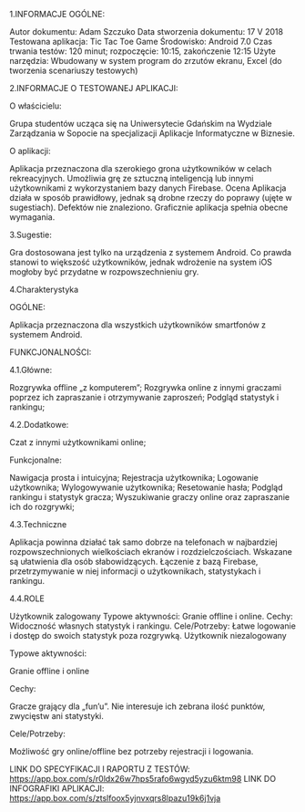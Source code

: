 1.INFORMACJE OGÓLNE:

Autor dokumentu: 			Adam Szczuko
Data stworzenia dokumentu:	17 V 2018
Testowana aplikacja: 		Tic Tac Toe Game 
Środowisko:				    Android 7.0
Czas trwania testów:		120 minut; rozpoczęcie: 10:15, zakończenie 12:15 
Użyte narzędzia:			Wbudowany w system program do zrzutów ekranu, Excel (do tworzenia scenariuszy testowych)



2.INFORMACJE O TESTOWANEJ APLIKACJI:

O właścicielu:

Grupa studentów ucząca się na Uniwersytecie Gdańskim na Wydziale Zarządzania w Sopocie na specjalizacji Aplikacje Informatyczne w Biznesie. 

O aplikacji:

Aplikacja przeznaczona dla szerokiego grona użytkowników w celach rekreacyjnych. Umożliwia grę ze sztuczną inteligencją lub innymi użytkownikami z wykorzystaniem bazy danych Firebase.
Ocena
Aplikacja działa w sposób prawidłowy, jednak są drobne rzeczy do poprawy (ujęte w sugestiach). Defektów nie znaleziono. Graficznie aplikacja spełnia obecne wymagania.

3.Sugestie:

Gra dostosowana jest tylko na urządzenia z systemem Android. Co prawda stanowi to większość użytkowników, jednak wdrożenie na system iOS mogłoby być przydatne w rozpowszechnieniu gry.


4.Charakterystyka

OGÓLNE:

Aplikacja przeznaczona dla wszystkich użytkowników smartfonów z systemem Android.


FUNKCJONALNOŚCI:

4.1.Główne:

Rozgrywka offline „z komputerem”;
Rozgrywka online z innymi graczami poprzez ich zapraszanie i otrzymywanie zaproszeń;
Podgląd statystyk i rankingu;


4.2.Dodatkowe:

Czat z innymi użytkownikami online;

Funkcjonalne:

Nawigacja prosta i intuicyjna;
Rejestracja użytkownika;
Logowanie użytkownika;
Wylogowywanie użytkownika;
Resetowanie hasła;
Podgląd rankingu i statystyk gracza;
Wyszukiwanie graczy online oraz zapraszanie ich do rozgrywki;


4.3.Techniczne

Aplikacja powinna działać tak samo dobrze na telefonach w najbardziej rozpowszechnionych wielkościach ekranów i rozdzielczościach.
Wskazane są ułatwienia dla osób słabowidzących.
Łączenie z bazą Firebase, przetrzymywanie w niej informacji o użytkownikach, statystykach i rankingu.


4.4.ROLE

Użytkownik zalogowany
Typowe aktywności: Granie offline i online.
Cechy: Widoczność własnych statystyk i rankingu.
Cele/Potrzeby: Łatwe logowanie i dostęp do swoich statystyk poza rozgrywką. 
Użytkownik niezalogowany

Typowe aktywności: 

Granie offline i online

Cechy: 

Gracze grający dla „fun’u”. Nie interesuje ich zebrana ilość punktów, zwycięstw ani statystyki.

Cele/Potrzeby: 

Możliwość gry online/offline bez potrzeby rejestracji i logowania.



LINK DO SPECYFIKACJI I RAPORTU Z TESTÓW: https://app.box.com/s/r0ldx26w7hps5rafo6wgyd5yzu6ktm98
LINK DO INFOGRAFIKI APLIKACJI: https://app.box.com/s/ztslfoox5yjnvxqrs8lpazu19k6j1vja

